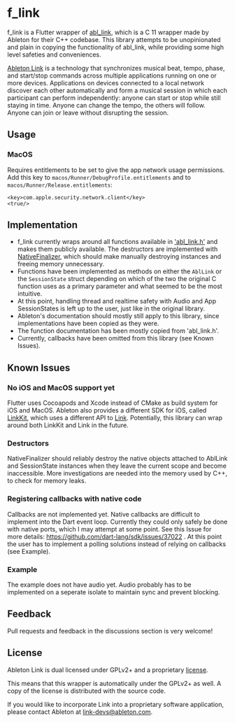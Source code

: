 # f_link

f_link is a Flutter wrapper of [abl_link](https://github.com/Ableton/link/tree/master/extensions/abl_link), which
is a C 11 wrapper made by Ableton for their C++ codebase.
This library attempts to be unopinionated and plain in
copying the functionality of abl_link, while providing some high level safeties and conveniences.

[Ableton Link](https://ableton.github.io/link) is a technology that synchronizes musical beat, tempo,
phase, and start/stop commands across multiple applications running
on one or more devices. Applications on devices connected to a local
network discover each other automatically and form a musical session
in which each participant can perform independently: anyone can start
or stop while still staying in time. Anyone can change the tempo, the
others will follow. Anyone can join or leave without disrupting the session.

## Usage

### MacOS

Requires entitlements to be set to give the app network usage permissions. Add this key to `macos/Runner/DebugProfile.entitlements` and to `macos/Runner/Release.entitlements`:

```
<key>com.apple.security.network.client</key>
<true/>
```

## Implementation

- f_link currently wraps around all functions available in ['abl_link.h'](https://github.com/Ableton/link/blob/master/extensions/abl_link/include/abl_link.h) and makes them publicly available. The destructors are implemented with [NativeFinalizer](https://api.dart.dev/stable/2.18.2/dart-ffi/NativeFinalizer-class.html), which should make manually destroying instances and freeing memory unnecessary.
- Functions have been implemented as methods on either the `AblLink` or the `SessionState` struct depending on which of the two the original C function uses as a primary parameter and what seemed to be the most intuitive.
- At this point, handling thread and realtime safety with Audio and App SessionStates is left up to the user, just like in the original library.
- Ableton's documentation should mostly still apply to this library, since implementations have been copied as they were.
- The function documentation has been mostly copied from 'abl_link.h'.
- Currently, callbacks have been omitted from this library (see Known Issues).

## Known Issues

### No iOS and MacOS support yet

Flutter uses Cocoapods and Xcode instead of CMake as build system for iOS and MacOS. Ableton also provides a different SDK for iOS, called [LinkKit](https://github.com/Ableton/LinkKit), which uses a different API to [Link](https://github.com/Ableton/link). Potentially, this library can wrap around both LinkKit and Link in the future.

### Destructors

NativeFinalizer should reliably destroy the native objects attached to AblLink and SessionState instances when they leave the current scope and become inaccessible. More investigations are needed into the memory used by C++, to check for memory leaks.

### Registering callbacks with native code

Callbacks are not implemented yet. Native callbacks are difficult to implement into the Dart event loop. Currently they could only safely be done with native ports, which I may attempt at some point. See this Issue for more details: https://github.com/dart-lang/sdk/issues/37022 . At this point the user has to implement a polling solutions instead of relying on callbacks (see Example).

### Example

The example does not have audio yet. Audio probably has to be implemented on a seperate isolate to maintain sync and prevent blocking.

## Feedback

Pull requests and feedback in the discussions section is very welcome!

## License

Ableton Link is dual licensed under GPLv2+ and a proprietary [license](https://github.com/Ableton/link/blob/master/LICENSE.md).

This means that this wrapper is automatically under the GPLv2+ as well. A copy of the license is distributed with the source code.

If you would like to incorporate Link into a proprietary software application, please contact Ableton at <link-devs@ableton.com>.
